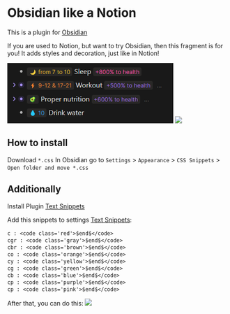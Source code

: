 # Obsidian like a Notion

This is a plugin for [Obsidian](https://obsidian.md)

If you are used to Notion, but want to try Obsidian, then this fragment is for you! It adds styles and decoration, just like in Notion!

![](https://github.com/MarkMelior/Obsidian-Like-Notion/blob/master/public/screen_1.png)
![](https://github.com/MarkMelior/Obsidian-Like-Notion/blob/master/public/screen_3.png)

## How to install

Download `*.css`
In Obsidian go to `Settings` > `Appearance` > `CSS Snippets` > `Open folder and move *.css`

## Additionally

Install Plugin [Text Snippets](https://github.com/ArianaKhit/text-snippets-obsidian)

Add this snippets to settings [Text Snippets](https://github.com/ArianaKhit/text-snippets-obsidian):

```snippets
c : <code class='red'>$end$</code>
cgr : <code class='gray'>$end$</code>
cbr : <code class='brown'>$end$</code>
co : <code class='orange'>$end$</code>
cy : <code class='yellow'>$end$</code>
cg : <code class='green'>$end$</code>
cb : <code class='blue'>$end$</code>
cp : <code class='purple'>$end$</code>
cp : <code class='pink'>$end$</code>
```

After that, you can do this:
![](https://raw.githubusercontent.com/ArianaKhit/text-snippets-obsidian/main/demo.gif)

